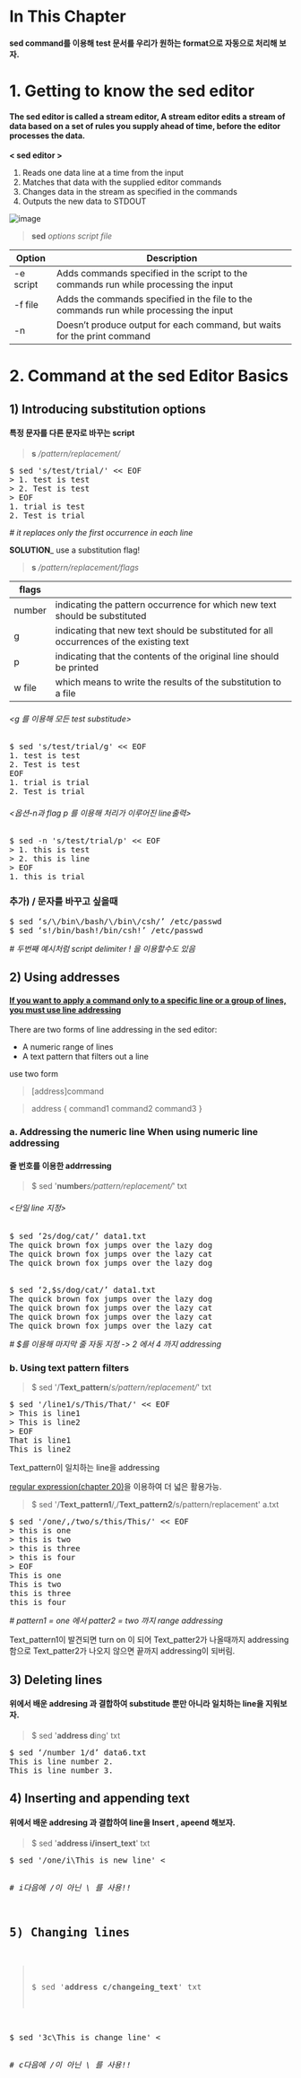 # In This Chapter

#### sed command를 이용해 test 문서를 우리가 원하는 format으로 자동으로 처리해 보자. 
 


# 1. Getting to know the sed editor
#### The sed editor is called a stream editor, A stream editor edits a stream of data based on a set of rules you supply ahead of time, before the editor processes the data.

**< sed editor >**
1. Reads one data line at a time from the input
2. Matches that data with the supplied editor commands
3. Changes data in the stream as specified in the commands
4. Outputs the new data to STDOUT

![image](https://user-images.githubusercontent.com/78835559/112078885-8834a580-8bc2-11eb-8405-82ab1afc06f4.png)




> **sed** *options script file*

|Option |Description|
|-|-|
|-e script| Adds commands specified in the script to the commands run while processing the input|
|-f file| Adds the commands specified in the file to the commands run while processing the input|
|-n| Doesn’t produce output for each command, but waits for the print command|


# 2. Command at the sed Editor Basics

## 1) Introducing  substitution options
#### 특정 문자를 다른 문자로 바꾸는 script
> **s** */pattern/replacement/*
<pre>
$ sed 's/test/trial/' << EOF
> 1. test is test
> 2. Test is test
> EOF
1. trial is test
2. Test is trial
</pre>
*# it replaces only the first occurrence in each line*

**SOLUTION**_ use a substitution flag!
> **s** */pattern/replacement/flags*

|flags||
|-|-|
|number| indicating the pattern occurrence for which new text should be substituted|
|g| indicating that new text should be substituted for all occurrences of the existing text|
|p| indicating that the contents of the original line should be printed|
|w file| which means to write the results of the substitution to a file|

###### <g 를 이용해 모든 test substitude>
<pre>
$ sed 's/test/trial/g' << EOF
1. test is test
2. Test is test
EOF
1. trial is trial
2. Test is trial
</pre>

###### <옵션-n과 flag p 를 이용해 처리가 이루어진 line출력>
<pre>
$ sed -n 's/test/trial/p' << EOF
> 1. this is test
> 2. this is line
> EOF
1. this is trial
</pre>

### 추가) / 문자를 바꾸고 싶을때
<pre>
$ sed ‘s/\/bin\/bash/\/bin\/csh/’ /etc/passwd
$ sed ‘s!/bin/bash!/bin/csh!’ /etc/passwd
</pre>
*# 두번째 예시처럼 script delimiter ! 을 이용할수도 있음*


## 2) Using addresses
#### [If you want to apply a command only to a specific line or a group of lines, you must use line addressing]()

There are two forms of line addressing in the sed editor:
+ A numeric range of lines
+ A text pattern that filters out a line

use two form
> [address]command

> address {
> command1
> command2
> command3
> }


### a. Addressing the numeric line When using numeric line addressing
#### 줄 번호를 이용한 addrressing

> $ sed '**number***s/pattern/replacement/*' txt

###### <단일 line 지정>

<pre>
$ sed ‘2s/dog/cat/’ data1.txt
The quick brown fox jumps over the lazy dog
The quick brown fox jumps over the lazy cat
The quick brown fox jumps over the lazy dog
</pre>

###### <range of line addresses>
 
<pre>
$ sed ‘2,$s/dog/cat/’ data1.txt
The quick brown fox jumps over the lazy dog
The quick brown fox jumps over the lazy cat
The quick brown fox jumps over the lazy cat
The quick brown fox jumps over the lazy cat
</pre>
*# $를 이용해 마지막 줄 자동 지정 -> 2 에서 4 까지 addressing*
 
### b. Using text pattern filters
> $ sed '/**Text_pattern**/*s/pattern/replacement/*' txt
<pre>
$ sed '/line1/s/This/That/' << EOF
> This is line1
> This is line2
> EOF
That is line1
This is line2
</pre>

Text_pattern이 일치하는 line을 addressing  

[regular expression(chapter 20)]()을 이용하여 더 넓은 활용가능.

> $  sed '/**Text_pattern1**/,/**Text_pattern2**/s/pattern/replacement' a.txt 
<pre>
$ sed '/one/,/two/s/this/This/' << EOF
> this is one
> this is two
> this is three
> this is four
> EOF
This is one
This is two
this is three
this is four
</pre>
*# pattern1 = one 에서 patter2 = two 까지 range addressing*

Text_pattern1이 발견되면 turn on 이 되어 Text_patter2가 나올때까지 addressing함으로 Text_patter2가 나오지 않으면 끝까지 addressing이 되버림. 


## 3) Deleting lines
####  위에서 배운 addresing 과 결합하여 substitude 뿐만 아니라 일치하는 line을 지워보자. 
> $ sed '**address d**ing' txt
<pre>
$ sed ‘/number 1/d’ data6.txt
This is line number 2.
This is line number 3.
</pre>

## 4) Inserting and appending text
####  위에서 배운 addresing 과 결합하여 line을 Insert , apeend 해보자. 

> $ sed '**address i/insert_text**' txt

<pre>
$ sed '/one/i\This is new line' <<EOF
This is one line
EOF
This is new line
This is one line
</pre>

*# i다음에 /이 아닌 \ 를 사용!!*

## 5) Changing lines

> $ sed '**address c/changeing_text**' txt

<pre>
$ sed '3c\This is change line' <<EOF
this is on line
this is two line
this is three line
EOF
this is on line
this is two line
This is change line
</pre>


*# c다음에 /이 아닌 \ 를 사용!!*
